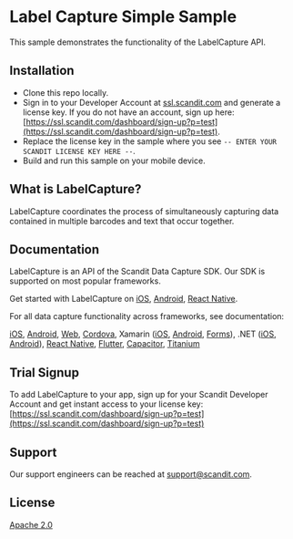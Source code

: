 # Label Capture Simple Sample

This sample demonstrates the functionality of the LabelCapture API. 

## Installation

- Clone this repo locally.
- Sign in to your Developer Account at [ssl.scandit.com](http://ssl.scandit.com) and generate a license key.  If you do not have an account, sign up here: [https://ssl.scandit.com/dashboard/sign-up?p=test](https://ssl.scandit.com/dashboard/sign-up?p=test).
- Replace the license key in the sample where you see `-- ENTER YOUR SCANDIT LICENSE KEY HERE --`.
- Build and run this sample on your mobile device.


## What is LabelCapture?

LabelCapture coordinates the process of simultaneously capturing data contained in multiple barcodes and text that occur together.

## Documentation

LabelCapture is an API of the Scandit Data Capture SDK.  Our SDK is supported on most popular frameworks.

Get started with LabelCapture on [iOS](https://docs.scandit.com/sdks/ios/label-capture/get-started/), [Android](https://docs.scandit.com/sdks/android/label-capture/get-started), [React Native](https://docs.scandit.com/sdks/react-native/label-capture/get-started/).

For all data capture functionality across frameworks, see documentation:

[iOS](https://docs.scandit.com/data-capture-sdk/ios/index.html), [Android](https://docs.scandit.com/data-capture-sdk/android/index.html), [Web](https://docs.scandit.com/data-capture-sdk/web/index.html), [Cordova](https://docs.scandit.com/data-capture-sdk/cordova/index.html), Xamarin ([iOS](https://docs.scandit.com/data-capture-sdk/xamarin.ios/index.html), [Android](https://docs.scandit.com/data-capture-sdk/xamarin.android/index.html), [Forms](https://docs.scandit.com/data-capture-sdk/xamarin.forms/index.html)), .NET ([iOS](https://docs.scandit.com/data-capture-sdk/dotnet.ios/index.html), [Android](https://docs.scandit.com/data-capture-sdk/dotnet.android/index.html)), [React Native](https://docs.scandit.com/data-capture-sdk/react-native/index.html), [Flutter](https://docs.scandit.com/data-capture-sdk/flutter/index.html), [Capacitor](https://docs.scandit.com/data-capture-sdk/capacitor/index.html), [Titanium](https://docs.scandit.com/data-capture-sdk/titanium/index.html)

## Trial Signup

To add LabelCapture to your app, sign up for your Scandit Developer Account and get instant access to your license key: [https://ssl.scandit.com/dashboard/sign-up?p=test](https://ssl.scandit.com/dashboard/sign-up?p=test)

## Support

Our support engineers can be reached at [support@scandit.com](mailto:support@scandit.com).

## License

[Apache 2.0](http://www.apache.org/licenses/LICENSE-2.0)
